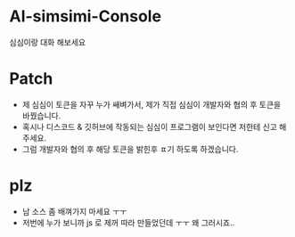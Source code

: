 # AI-simsimi-Console
심심이랑 대화 해보세요

# Patch
- 제 심심이 토큰을 자꾸 누가 쌔벼가서, 제가 직접 심심이 개발자와 협의 후 토큰을 바꿨습니다.
- 혹시나 디스코드 & 깃허브에 작동되는 심심이 프로그램이 보인다면 저한테 신고 해 주세요.
- 그럼 개발자와 협의 후 해당 토큰을 밝힌후 ㅍ기 하도록 하겠습니다.

# plz
- 남 소스 좀 배껴가지 마세요 ㅜㅜ
- 저번에 누가 보니까 js 로 제꺼 따라 만들었던데 ㅜㅜ  왜 그러시죠..
